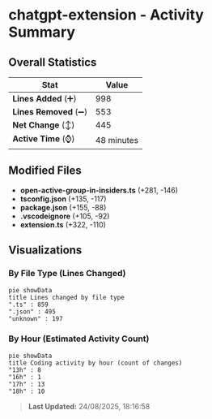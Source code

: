 # chatgpt-extension - Activity Summary 

## Overall Statistics

| Stat                   | Value                                                             |
| ---------------------- | ----------------------------------------------------------------- |
| **Lines Added** (➕)   | 998                                          |
| **Lines Removed** (➖) | 553                                        |
| **Net Change** (↕)    | 445                |
| **Active Time** (⌚)   | 48 minutes |


## Modified Files
- **open-active-group-in-insiders.ts** (+281, -146)
- **tsconfig.json** (+135, -117)
- **package.json** (+155, -88)
- **.vscodeignore** (+105, -92)
- **extension.ts** (+322, -110)

## Visualizations

### By File Type (Lines Changed)

```mermaid
pie showData
title Lines changed by file type
".ts" : 859
".json" : 495
"unknown" : 197
```

### By Hour (Estimated Activity Count)

```mermaid
pie showData
title Coding activity by hour (count of changes)
"13h" : 8
"16h" : 1
"17h" : 13
"18h" : 10
```


> **Last Updated:** 24/08/2025, 18:16:58